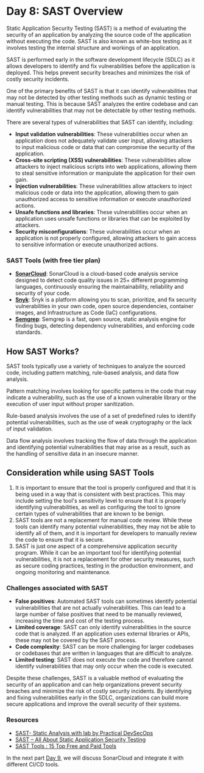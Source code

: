 # Day 8: SAST Overview

Static Application Security Testing (SAST) is a method of evaluating the security of an application by analyzing the source code of the application without executing the code. SAST is also known as white-box testing as it involves testing the internal structure and workings of an application.

SAST is performed early in the software development lifecycle (SDLC) as it allows developers to identify and fix vulnerabilities before the application is deployed. This helps prevent security breaches and minimizes the risk of costly security incidents.

One of the primary benefits of SAST is that it can identify vulnerabilities that may not be detected by other testing methods such as dynamic testing or manual testing. This is because SAST analyzes the entire codebase and can identify vulnerabilities that may not be detectable by other testing methods.

There are several types of vulnerabilities that SAST can identify, including:

- **Input validation vulnerabilities**: These vulnerabilities occur when an application does not adequately validate user input, allowing attackers to input malicious code or data that can compromise the security of the application.
- **Cross-site scripting (XSS) vulnerabilities**: These vulnerabilities allow attackers to inject malicious scripts into web applications, allowing them to steal sensitive information or manipulate the application for their own gain.
- **Injection vulnerabilities**: These vulnerabilities allow attackers to inject malicious code or data into the application, allowing them to gain unauthorized access to sensitive information or execute unauthorized actions.
- **Unsafe functions and libraries**: These vulnerabilities occur when an application uses unsafe functions or libraries that can be exploited by attackers.
- **Security misconfigurations**: These vulnerabilities occur when an application is not properly configured, allowing attackers to gain access to sensitive information or execute unauthorized actions.

### SAST Tools (with free tier plan)

- **[SonarCloud](https://www.sonarsource.com/products/sonarcloud/)**: SonarCloud is a cloud-based code analysis service designed to detect code quality issues in 25+ different programming languages, continuously ensuring the maintainability, reliability and security of your code.
- **[Snyk](https://snyk.io/)**: Snyk is a platform allowing you to scan, prioritize, and fix security vulnerabilities in your own code, open source dependencies, container images, and Infrastructure as Code (IaC) configurations.
- **[Semgrep](https://semgrep.dev/)**: Semgrep is a fast, open source, static analysis engine for finding bugs, detecting dependency vulnerabilities, and enforcing code standards.

## How SAST Works?

SAST tools typically use a variety of techniques to analyze the sourced code, including pattern matching, rule-based analysis, and data flow analysis. 

Pattern matching involves looking for specific patterns in the code that may indicate a vulnerability, such as the use of a known vulnerable library or the execution of user input without proper sanitization. 

Rule-based analysis involves the use of a set of predefined rules to identify potential vulnerabilities, such as the use of weak cryptography or the lack of input validation. 

Data flow analysis involves tracking the flow of data through the application and identifying potential vulnerabilities that may arise as a result, such as the handling of sensitive data in an insecure manner.

## Consideration while using SAST Tools

1. It is important to ensure that the tool is properly configured and that it is being used in a way that is consistent with best practices. This may include setting the tool's sensitivity level to ensure that it is properly identifying vulnerabilities, as well as configuring the tool to ignore certain types of vulnerabilities that are known to be benign.
2. SAST tools are not a replacement for manual code review. While these tools can identify many potential vulnerabilities, they may not be able to identify all of them, and it is important for developers to manually review the code to ensure that it is secure.
3. SAST is just one aspect of a comprehensive application security program. While it can be an important tool for identifying potential vulnerabilities, it is not a replacement for other security measures, such as secure coding practices, testing in the production environment, and ongoing monitoring and maintenance.

### Challenges associated with SAST

- **False positives**: Automated SAST tools can sometimes identify potential vulnerabilities that are not actually vulnerabilities. This can lead to a large number of false positives that need to be manually reviewed, increasing the time and cost of the testing process.
- **Limited coverage**: SAST can only identify vulnerabilities in the source code that is analyzed. If an application uses external libraries or APIs, these may not be covered by the SAST process.
- **Code complexity**: SAST can be more challenging for larger codebases or codebases that are written in languages that are difficult to analyze.
- **Limited testing**: SAST does not execute the code and therefore cannot identify vulnerabilities that may only occur when the code is executed.

Despite these challenges, SAST is a valuable method of evaluating the security of an application and can help organizations prevent security breaches and minimize the risk of costly security incidents. By identifying and fixing vulnerabilities early in the SDLC, organizations can build more secure applications and improve the overall security of their systems.

### Resources

- [SAST- Static Analysis with lab by Practical DevSecOps](https://www.youtube.com/watch?v=h37zp5g5tO4)
- [SAST – All About Static Application Security Testing](https://www.mend.io/resources/blog/sast-static-application-security-testing/)
- [SAST Tools : 15 Top Free and Paid Tools](https://www.appsecsanta.com/sast-tools)

In the next part [Day 9](day09.md), we will discuss SonarCloud and integrate it with different CI/CD tools.
